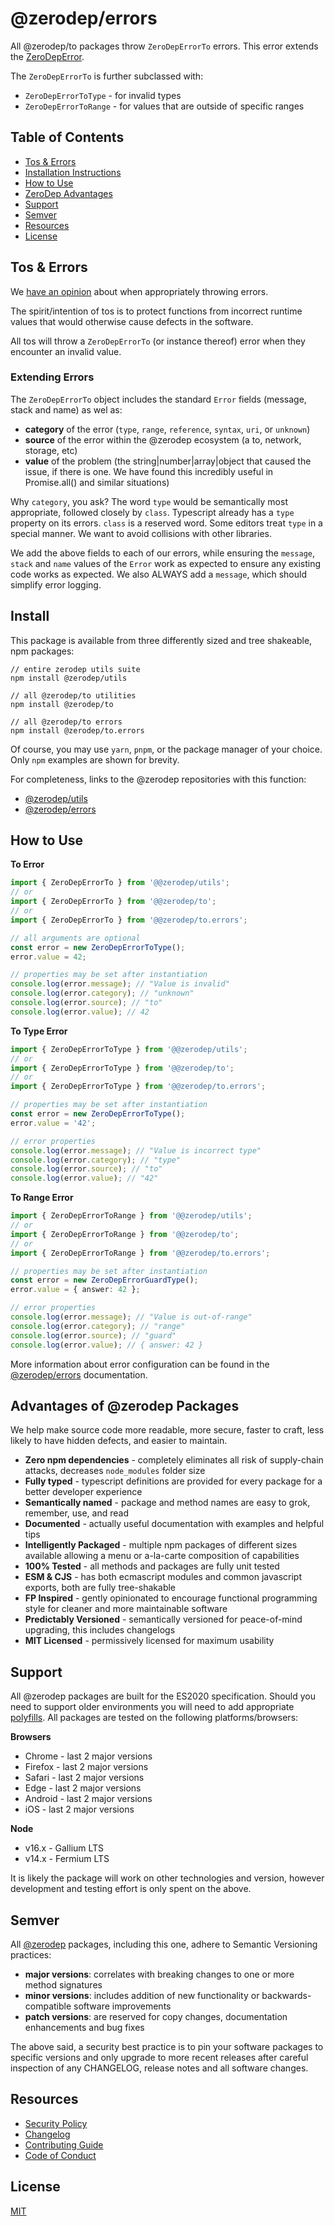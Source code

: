 # @zerodep/errors

All @zerodep/to packages throw `ZeroDepErrorTo` errors. This error extends the [ZeroDepError](https://github.com/cdepage/zerodep/blob/main/packages/errors/README.md).

The `ZeroDepErrorTo` is further subclassed with:

- `ZeroDepErrorToType` - for invalid types
- `ZeroDepErrorToRange` - for values that are outside of specific ranges

## Table of Contents

- [Tos & Errors](#tos--errors)
- [Installation Instructions](#install)
- [How to Use](#how-to-use)
- [ZeroDep Advantages](#advantages-of-zerodep-packages)
- [Support](#support)
- [Semver](#semver)
- [Resources](#resources)
- [License](#license)

## Tos & Errors

We [have an opinion](https://github.com/cdepage/zerodep/blob/main/packages/errors/README.md) about when appropriately throwing errors.

The spirit/intention of tos is to protect functions from incorrect runtime values that would otherwise cause defects in the software.

All tos will throw a `ZeroDepErrorTo` (or instance thereof) error when they encounter an invalid value.

### Extending Errors

The `ZeroDepErrorTo` object includes the standard `Error` fields (message, stack and name) as wel as:

- **category** of the error (`type`, `range`, `reference`, `syntax`, `uri`, or `unknown`)
- **source** of the error within the @zerodep ecosystem (a to, network, storage, etc)
- **value** of the problem (the string|number|array|object that caused the issue, if there is one. We have found this incredibly useful in Promise.all() and similar situations)

Why `category`, you ask? The word `type` would be semantically most appropriate, followed closely by `class`. Typescript already has a `type` property on its errors. `class` is a reserved word. Some editors treat `type` in a special manner. We want to avoid collisions with other libraries.

We add the above fields to each of our errors, while ensuring the `message`, `stack` and `name` values of the `Error` work as expected to ensure any existing code works as expected. We also ALWAYS add a `message`, which should simplify error logging.

## Install

This package is available from three differently sized and tree shakeable, npm packages:

```
// entire zerodep utils suite
npm install @zerodep/utils

// all @zerodep/to utilities
npm install @zerodep/to

// all @zerodep/to errors
npm install @zerodep/to.errors
```

Of course, you may use `yarn`, `pnpm`, or the package manager of your choice. Only `npm` examples are shown for brevity.

For completeness, links to the @zerodep repositories with this function:

- [@zerodep/utils](https://github.com/cdepage/zerodep/tree/main/packages/utils)
- [@zerodep/errors](https://github.com/cdepage/zerodep/tree/main/packages/errors)

## How to Use

**To Error**

```typescript
import { ZeroDepErrorTo } from '@@zerodep/utils';
// or
import { ZeroDepErrorTo } from '@@zerodep/to';
// or
import { ZeroDepErrorTo } from '@@zerodep/to.errors';

// all arguments are optional
const error = new ZeroDepErrorToType();
error.value = 42;

// properties may be set after instantiation
console.log(error.message); // "Value is invalid"
console.log(error.category); // "unknown"
console.log(error.source); // "to"
console.log(error.value); // 42
```

**To Type Error**

```typescript
import { ZeroDepErrorToType } from '@@zerodep/utils';
// or
import { ZeroDepErrorToType } from '@@zerodep/to';
// or
import { ZeroDepErrorToType } from '@@zerodep/to.errors';

// properties may be set after instantiation
const error = new ZeroDepErrorToType();
error.value = '42';

// error properties
console.log(error.message); // "Value is incorrect type"
console.log(error.category); // "type"
console.log(error.source); // "to"
console.log(error.value); // "42"
```

**To Range Error**

```typescript
import { ZeroDepErrorToRange } from '@@zerodep/utils';
// or
import { ZeroDepErrorToRange } from '@@zerodep/to';
// or
import { ZeroDepErrorToRange } from '@@zerodep/to.errors';

// properties may be set after instantiation
const error = new ZeroDepErrorGuardType();
error.value = { answer: 42 };

// error properties
console.log(error.message); // "Value is out-of-range"
console.log(error.category); // "range"
console.log(error.source); // "guard"
console.log(error.value); // { answer: 42 }
```

More information about error configuration can be found in the [@zerodep/errors](https://github.com/cdepage/zerodep/blob/main/packages/errors/README.md) documentation.

## Advantages of @zerodep Packages

We help make source code more readable, more secure, faster to craft, less likely to have hidden defects, and easier to maintain.

- **Zero npm dependencies** - completely eliminates all risk of supply-chain attacks, decreases `node_modules` folder size
- **Fully typed** - typescript definitions are provided for every package for a better developer experience
- **Semantically named** - package and method names are easy to grok, remember, use, and read
- **Documented** - actually useful documentation with examples and helpful tips
- **Intelligently Packaged** - multiple npm packages of different sizes available allowing a menu or a-la-carte composition of capabilities
- **100% Tested** - all methods and packages are fully unit tested
- **ESM & CJS** - has both ecmascript modules and common javascript exports, both are fully tree-shakable
- **FP Inspired** - gently opinionated to encourage functional programming style for cleaner and more maintainable software
- **Predictably Versioned** - semantically versioned for peace-of-mind upgrading, this includes changelogs
- **MIT Licensed** - permissively licensed for maximum usability

## Support

All @zerodep packages are built for the ES2020 specification. Should you need to support older environments you will need to add appropriate [polyfills](https://developer.mozilla.org/en-US/docs/Glossary/Polyfill). All packages are tested on the following platforms/browsers:

**Browsers**

- Chrome - last 2 major versions
- Firefox - last 2 major versions
- Safari - last 2 major versions
- Edge - last 2 major versions
- Android - last 2 major versions
- iOS - last 2 major versions

**Node**

- v16.x - Gallium LTS
- v14.x - Fermium LTS

It is likely the package will work on other technologies and version, however development and testing effort is only spent on the above.

## Semver

All [@zerodep](https://github.com/cdepage/zerodep) packages, including this one, adhere to Semantic Versioning practices:

- **major versions**: correlates with breaking changes to one or more method signatures
- **minor versions**: includes addition of new functionality or backwards-compatible software improvements
- **patch versions**: are reserved for copy changes, documentation enhancements and bug fixes

The above said, a security best practice is to pin your software packages to specific versions and only upgrade to more recent releases after careful inspection of any CHANGELOG, release notes and all software changes.

## Resources

- [Security Policy](https://github.com/cdepage/zerodep/blob/main/SECURITY.md)
- [Changelog](https://github.com/cdepage/zerodep/blob/main/packages/guard.errors/CHANGELOG.md)
- [Contributing Guide](https://github.com/cdepage/zerodep/blob/main/CONTRIBUTING.md)
- [Code of Conduct](https://github.com/cdepage/zerodep/blob/main/CODE_OF_CONDUCT.md)

## License

[MIT](https://github.com/cdepage/zerodep/blob/main/LICENSE)
